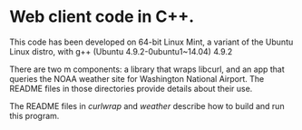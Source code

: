 # Web client code in C++.

This code has been developed on 64-bit Linux Mint, a variant of the Ubuntu Linux distro,
with g++ (Ubuntu 4.9.2-0ubuntu1~14.04) 4.9.2

There are two m components: a library that wraps libcurl, and an app that  queries the NOAA weather site for 
Washington National Airport.  The README files in those directories provide details about their use.

The README files in *curlwrap* and *weather* describe how to build and run this program.


